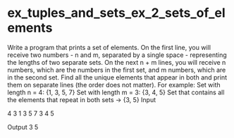 # ex_tuples_and_sets_ex_2_sets_of_elements
Write a program that prints a set of elements. On the first line, you will receive two numbers - n and m, separated by a single space - representing the lengths of two separate sets. On the next n + m lines, you will receive n numbers, which are the numbers in the first set, and m numbers, which are in the second set. Find all the unique elements that appear in both and print them on separate lines (the order does not matter).
For example:
Set with length n = 4: {1, 3, 5, 7}
Set with length m = 3: {3, 4, 5}
Set that contains all the elements that repeat in both sets -> {3, 5}
Input

4 3
1
3
5
7
3
4
5


Output
3
5

